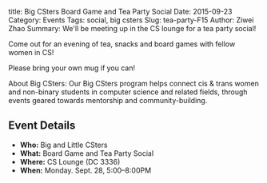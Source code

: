 title: Big CSters Board Game and Tea Party Social
Date: 2015-09-23
Category: Events
Tags: social, big csters
Slug:  tea-party-F15
Author: Ziwei Zhao
Summary:  We'll be meeting up in the CS lounge for a tea party social!

Come out for an evening of tea, snacks and board games with fellow women in CS!

Please bring your own mug if you can!

About Big CSters: Our Big CSters program helps connect cis & trans women and non-binary students in computer science and related fields, through events geared towards mentorship and community-building.


## Event Details ##

+ **Who:** Big and Little CSters
+ **What:** Board Game and Tea Party Social
+ **Where:** CS Lounge (DC 3336)
+ **When:** Monday. Sept. 28, 5:00&ndash;8:00PM
